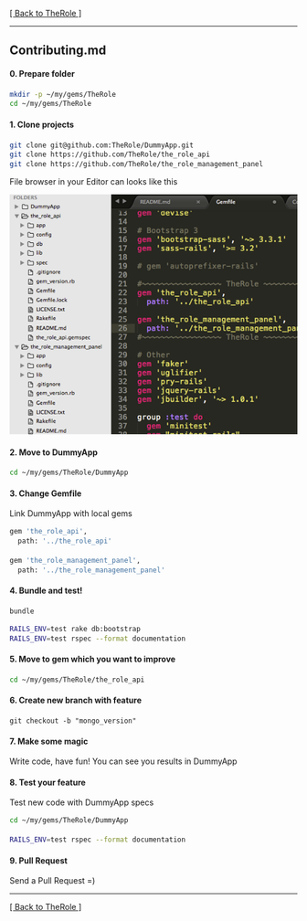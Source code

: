 [[ Back to TheRole ]](https://github.com/the-teacher/the_role)

<hr>

## Contributing.md

#### 0. Prepare folder

```sh
mkdir -p ~/my/gems/TheRole
cd ~/my/gems/TheRole
```

#### 1. Clone projects

```sh
git clone git@github.com:TheRole/DummyApp.git
git clone https://github.com/TheRole/the_role_api
git clone https://github.com/TheRole/the_role_management_panel
```

File browser in your Editor can looks like this

<p align="center" class='center' style="text-align:center">
  <img src="https://raw.githubusercontent.com/TheRole/docs/master/images/editor.png" alt="TheRole. Authorization gem for Ruby on Rails with Administrative interface">
</p>

#### 2. Move to DummyApp

```sh
cd ~/my/gems/TheRole/DummyApp
```

#### 3. Change Gemfile

Link DummyApp with local gems

```sh
gem 'the_role_api',
  path: '../the_role_api'

gem 'the_role_management_panel',
  path: '../the_role_management_panel'
```

#### 4. Bundle and test!

```sh
bundle
```

```sh
RAILS_ENV=test rake db:bootstrap
RAILS_ENV=test rspec --format documentation
```

#### 5. Move to gem which you want to improve

```sh
cd ~/my/gems/TheRole/the_role_api
```

#### 6. Create new branch with feature

```
git checkout -b "mongo_version"
```

#### 7. Make some magic

Write code, have fun! You can see you results in DummyApp

#### 8. Test your feature

Test new code with DummyApp specs

```sh
cd ~/my/gems/TheRole/DummyApp

RAILS_ENV=test rspec --format documentation
```

#### 9. Pull Request

Send a Pull Request =)

<hr>

[[ Back to TheRole ]](https://github.com/the-teacher/the_role)

